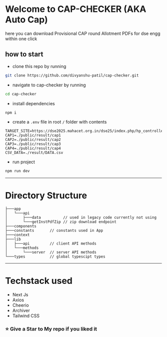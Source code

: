 # Welcome to CAP-CHECKER (AKA Auto Cap)

here you can download Provisional CAP round Allotment PDFs for dse engg within one click

## how to start

- clone this repo by running

```bash
git clone https://github.com/divyanshu-patil/cap-checker.git
```

- navigate to cap-checker by running

```bash
cd cap-checker
```

- install dependencies

```bash
npm i
```

- create a `.env` file in root `/` folder with contents

```text
TARGET_SITE=https://dse2025.mahacet.org.in/dse25/index.php/hp_controller/instwiseallotment
CAP1=./public/result/cap1
CAP2=./public/result/cap2
CAP3=./public/result/cap3
CAP4=./public/result/cap4
CSV_DATA=./result/DATA.csv
```

- run project

```bash
npm run dev
```

---

# Directory Structure

```
├───app
│   └───api
│       ├───data          // used in legacy code currently not using
│       └───getInstPdfZip // zip download endpoint
├───components
├───constants       // constants used in App
├───context
├───lib
│   ├───api         // client API methods
│   └───methods
│       └───server  // server API methods
└───types           // global typescipt types
```

---

# Techstack used

- Next Js
- Axios
- Cheerio
- Archiver
- Tailwind CSS

### ⭐ Give a Star to My repo if you liked it
